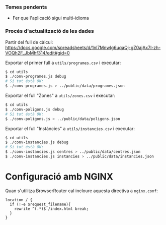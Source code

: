 ### Temes pendents

- Fer que l'aplicació sigui multi-idioma

### Procés d'actualització de les dades
Partir del full de càlcul:<br/>
https://docs.google.com/spreadsheets/d/1nl7Mnwlg6uqaQj-gZ0ajAx7l-zh-VOQh2F_JbMhf314/edit#gid=0

Exportar el primer full a `utils/programes.csv` i executar:

```bash
$ cd utils
$ ./conv-programes.js debug
# Si tot éstà OK:
$ ./conv-programes.js > ../public/data/programes.json
```

Exportar el full "Zones" a `utils/zones.csv` i executar:

```bash
$ cd utils
$ ./conv-poligons.js debug
# Si tot éstà OK:
$ ./conv-poligons.js > ../public/data/poligons.json
```

Exportar el full "Instàncies" a `utils/instancies.csv` i executar:

```bash
$ cd utils
$ ./conv-instancies.js debug
# Si tot éstà OK:
$ ./conv-instancies.js centres > ../public/data/centres.json
$ ./conv-instancies.js instancies > ../public/data/instancies.json
```
# Configuració amb NGINX

Quan s'utilitza BrowserRouter cal incloure aquesta directiva a `nginx.conf`:

```nginx
location / {  
  if (!-e $request_filename){
    rewrite ^(.*)$ /index.html break;
  }
}
```



